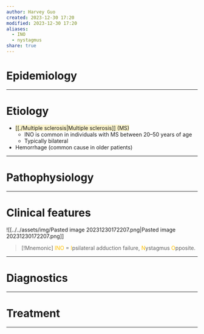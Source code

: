 ```yaml
---
author: Harvey Guo
created: 2023-12-30 17:20
modified: 2023-12-30 17:20
aliases:
  - INO
  - nystagmus
share: true
---
```

# Epidemiology


---
# Etiology
- <span style="background:rgba(240, 200, 0, 0.2)">[[./Multiple sclerosis|Multiple sclerosis]] (MS)</span>
	- INO is common in individuals with MS between 20–50 years of age
	- Typically bilateral
- Hemorrhage (common cause in older patients)

---
# Pathophysiology


---
# Clinical features
![[../../assets/img/Pasted image 20231230172207.png|Pasted image 20231230172207.png]]
>[!Mnemonic] 
><font color="#ffc000">INO</font> = <font color="#ffc000">I</font>psilateral adduction failure, <font color="#ffc000">N</font>ystagmus <font color="#ffc000">O</font>pposite.

---
# Diagnostics


---
# Treatment


---
